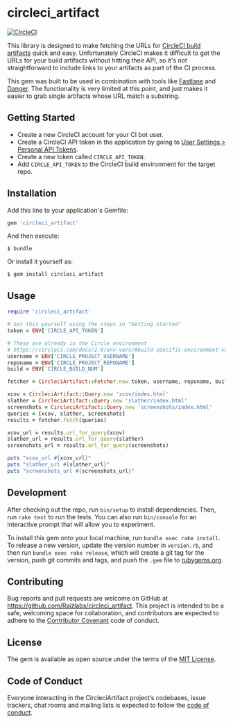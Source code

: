 # circleci_artifact

[![CircleCI](https://img.shields.io/circleci/project/github/Raizlabs/circleci_artifact/master.svg)](https://circleci.com/gh/Raizlabs/circleci_artifact)

This library is designed to make fetching the URLs for [CircleCI build artifacts](https://circleci.com/docs/2.0/artifacts/#downloading-all-artifacts-for-a-build-on-circleci) quick and easy. Unfortunately CircleCI makes it difficult to get the URLs for your build artifacts without hitting their API, so it's not straightforward to include links to your artifacts as part of the CI process.

This gem was built to be used in combination with tools like [Fastlane](https://github.com/fastlane/fastlane) and [Danger](https://github.com/danger/danger). The functionality is very limited at this point, and just makes it easier to grab single artifacts whose URL match a substring.

## Getting Started

* Create a new CircleCI account for your CI bot user.
* Create a CircleCI API token in the application by going to [User Settings > Personal API Tokens](https://circleci.com/account/api).
* Create a new token called `CIRCLE_API_TOKEN`. 
* Add `CIRCLE_API_TOKEN` to the CircleCI build environment for the target repo.

## Installation

Add this line to your application's Gemfile:

```ruby
gem 'circleci_artifact'
```

And then execute:

    $ bundle

Or install it yourself as:

    $ gem install circleci_artifact

## Usage


```ruby
require 'circleci_artifact'

# Set this yourself using the steps in "Getting Started"
token = ENV['CIRCLE_API_TOKEN']

# These are already in the Circle environment
# https://circleci.com/docs/2.0/env-vars/#build-specific-environment-variables
username = ENV['CIRCLE_PROJECT_USERNAME']
reponame = ENV['CIRCLE_PROJECT_REPONAME']
build = ENV['CIRCLE_BUILD_NUM']

fetcher = CircleciArtifact::Fetcher.new token, username, reponame, build

xcov = CircleciArtifact::Query.new 'xcov/index.html'
slather = CircleciArtifact::Query.new 'slather/index.html'
screenshots = CircleciArtifact::Query.new 'screenshots/index.html'
queries = [xcov, slather, screenshots]
results = fetcher.fetch(queries)

xcov_url = results.url_for_query(xcov)
slather_url = results.url_for_query(slather)
screenshots_url = results.url_for_query(screenshots)

puts "xcov_url #{xcov_url}"
puts "slather_url #{slather_url}"
puts "screenshots_url #{screenshots_url}"
```

## Development

After checking out the repo, run `bin/setup` to install dependencies. Then, run `rake test` to run the tests. You can also run `bin/console` for an interactive prompt that will allow you to experiment.

To install this gem onto your local machine, run `bundle exec rake install`. To release a new version, update the version number in `version.rb`, and then run `bundle exec rake release`, which will create a git tag for the version, push git commits and tags, and push the `.gem` file to [rubygems.org](https://rubygems.org).

## Contributing

Bug reports and pull requests are welcome on GitHub at https://github.com/Raizlabs/circleci_artifact. This project is intended to be a safe, welcoming space for collaboration, and contributors are expected to adhere to the [Contributor Covenant](http://contributor-covenant.org) code of conduct.

## License

The gem is available as open source under the terms of the [MIT License](https://opensource.org/licenses/MIT).

## Code of Conduct

Everyone interacting in the CircleciArtifact project’s codebases, issue trackers, chat rooms and mailing lists is expected to follow the [code of conduct](https://github.com/Raizlabs/circleci_artifact/blob/master/CODE_OF_CONDUCT.md).
